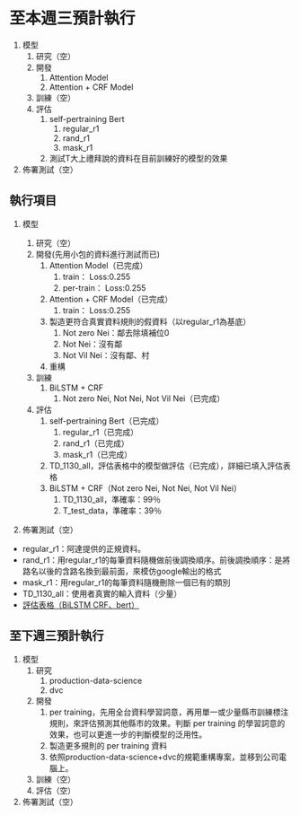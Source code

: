 # 至本週三預計執行

1. 模型
   1. 研究（空）
   2. 開發
      1. Attention Model
      2. Attention + CRF Model
   3. 訓練（空）
   4. 評估
      1. self-pertraining Bert
         1. regular_r1
         2. rand_r1
         3. mask_r1
      2. 測試T大上禮拜說的資料在目前訓練好的模型的效果
2. 佈署測試（空）

## 執行項目

1. 模型
   1. 研究（空）
   2. 開發(先用小包的資料進行測試而已)
      1. Attention Model（已完成）
         1. train： Loss:0.255
         2. per-train： Loss:0.255
      2. Attention + CRF Model（已完成）
         1. train： Loss:0.255
      3. 製造更符合真實資料規則的假資料（以regular_r1為基底）
         1. Not zero Nei：鄰去除填補位0
         2. Not Nei：沒有鄰
         3. Not Vil Nei：沒有鄰、村
      4. 重構
   3. 訓練
      1. BiLSTM + CRF
         1. Not zero Nei, Not Nei, Not Vil Nei（已完成）
   4. 評估
      1. self-pertraining Bert（已完成）
         1. regular_r1（已完成）
         2. rand_r1（已完成）
         3. mask_r1（已完成）
      2. TD_1130_all，評估表格中的模型做評估（已完成），詳細已填入評估表格
      3. BiLSTM + CRF（Not zero Nei, Not Nei, Not Vil Nei）
         1. TD_1130_all，準確率：99％
         2. T_test_data，準確率：39％

2. 佈署測試（空）

- regular_r1：阿達提供的正規資料。
- rand_r1：用regular_r1的每筆資料隨機做前後調換順序。前後調換順序：是將路名以後的含路名換到最前面，來模仿google輸出的格式
- mask_r1：用regular_r1的每筆資料隨機刪除一個已有的類別
- TD_1130_all：使用者真實的輸入資料（少量）
- [評估表格（BiLSTM CRF、bert）](https://docs.google.com/spreadsheets/d/1gxPXDFw-THxi1yRzktRKvVq4DK_OsDjYnJm6oDYJfRw/edit?usp=sharing)

## 至下週三預計執行

1. 模型
   1. 研究
      1. production-data-science
      2. dvc
   2. 開發
      1. per training，先用全台資料學習詞意，再用單一或少量縣市訓練標注規則，來評估預測其他縣市的效果。判斷 per training 的學習詞意的效果，也可以更進一步的判斷模型的泛用性。
      2. 製造更多規則的 per training 資料
      3. 依照production-data-science+dvc的規範重構專案，並移到公司電腦上。
   3. 訓練（空）
   4. 評估（空）
2. 佈署測試（空）
